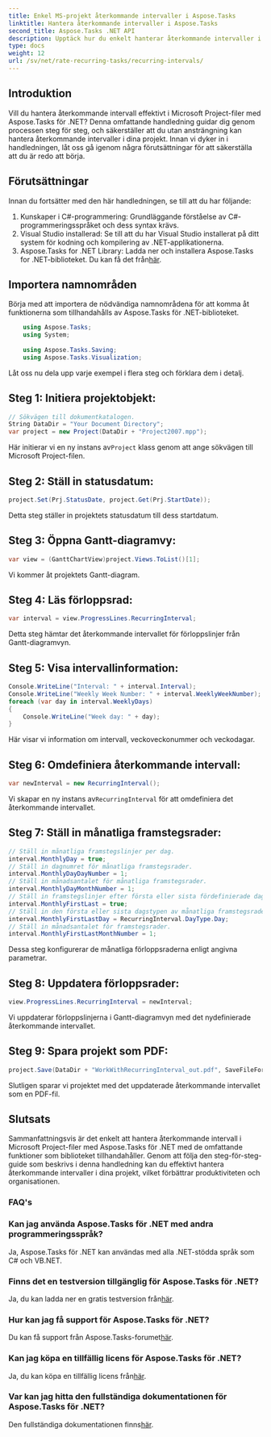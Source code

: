 ```yaml
---
title: Enkel MS-projekt återkommande intervaller i Aspose.Tasks
linktitle: Hantera återkommande intervaller i Aspose.Tasks
second_title: Aspose.Tasks .NET API
description: Upptäck hur du enkelt hanterar återkommande intervaller i MS Project med Aspose.Tasks för .NET.
type: docs
weight: 12
url: /sv/net/rate-recurring-tasks/recurring-intervals/
---
```

## Introduktion
Vill du hantera återkommande intervall effektivt i Microsoft Project-filer med Aspose.Tasks för .NET? Denna omfattande handledning guidar dig genom processen steg för steg, och säkerställer att du utan ansträngning kan hantera återkommande intervaller i dina projekt. Innan vi dyker in i handledningen, låt oss gå igenom några förutsättningar för att säkerställa att du är redo att börja.
## Förutsättningar
Innan du fortsätter med den här handledningen, se till att du har följande:
1. Kunskaper i C#-programmering: Grundläggande förståelse av C#-programmeringsspråket och dess syntax krävs.
2. Visual Studio installerad: Se till att du har Visual Studio installerat på ditt system för kodning och kompilering av .NET-applikationerna.
3. Aspose.Tasks for .NET Library: Ladda ner och installera Aspose.Tasks for .NET-biblioteket. Du kan få det från[här](https://releases.aspose.com/tasks/net/).

## Importera namnområden
Börja med att importera de nödvändiga namnområdena för att komma åt funktionerna som tillhandahålls av Aspose.Tasks för .NET-biblioteket.
   
```csharp
    using Aspose.Tasks;
    using System;
    
    using Aspose.Tasks.Saving;
    using Aspose.Tasks.Visualization;
```
Låt oss nu dela upp varje exempel i flera steg och förklara dem i detalj.
## Steg 1: Initiera projektobjekt:
```csharp
// Sökvägen till dokumentkatalogen.
String DataDir = "Your Document Directory";
var project = new Project(DataDir + "Project2007.mpp");
```
 Här initierar vi en ny instans av`Project` klass genom att ange sökvägen till Microsoft Project-filen.
## Steg 2: Ställ in statusdatum:
```csharp
project.Set(Prj.StatusDate, project.Get(Prj.StartDate));
```
Detta steg ställer in projektets statusdatum till dess startdatum.
## Steg 3: Öppna Gantt-diagramvy:
```csharp
var view = (GanttChartView)project.Views.ToList()[1];
```
Vi kommer åt projektets Gantt-diagram.
## Steg 4: Läs förloppsrad:
```csharp
var interval = view.ProgressLines.RecurringInterval;
```
Detta steg hämtar det återkommande intervallet för förloppslinjer från Gantt-diagramvyn.
## Steg 5: Visa intervallinformation:
```csharp
Console.WriteLine("Interval: " + interval.Interval);
Console.WriteLine("Weekly Week Number: " + interval.WeeklyWeekNumber);
foreach (var day in interval.WeeklyDays)
{
    Console.WriteLine("Week day: " + day);
}
```
Här visar vi information om intervall, veckoveckonummer och veckodagar.
## Steg 6: Omdefiniera återkommande intervall:
```csharp
var newInterval = new RecurringInterval();
```
 Vi skapar en ny instans av`RecurringInterval` för att omdefiniera det återkommande intervallet.
## Steg 7: Ställ in månatliga framstegsrader:
```csharp
// Ställ in månatliga framstegslinjer per dag.
interval.MonthlyDay = true;
// Ställ in dagnumret för månatliga framstegsrader.
interval.MonthlyDayDayNumber = 1;
// Ställ in månadsantalet för månatliga framstegsrader.
interval.MonthlyDayMonthNumber = 1;
// Ställ in framstegslinjer efter första eller sista fördefinierade dagen.
interval.MonthlyFirstLast = true;
// Ställ in den första eller sista dagstypen av månatliga framstegsrader.
interval.MonthlyFirstLastDay = RecurringInterval.DayType.Day;
// Ställ in månadsantalet för framstegsrader.
interval.MonthlyFirstLastMonthNumber = 1;
```
Dessa steg konfigurerar de månatliga förloppsraderna enligt angivna parametrar.
## Steg 8: Uppdatera förloppsrader:
```csharp
view.ProgressLines.RecurringInterval = newInterval;
```
Vi uppdaterar förloppslinjerna i Gantt-diagramvyn med det nydefinierade återkommande intervallet.
## Steg 9: Spara projekt som PDF:
```csharp
project.Save(DataDir + "WorkWithRecurringInterval_out.pdf", SaveFileFormat.Pdf);
```
Slutligen sparar vi projektet med det uppdaterade återkommande intervallet som en PDF-fil.

## Slutsats
Sammanfattningsvis är det enkelt att hantera återkommande intervall i Microsoft Project-filer med Aspose.Tasks för .NET med de omfattande funktioner som biblioteket tillhandahåller. Genom att följa den steg-för-steg-guide som beskrivs i denna handledning kan du effektivt hantera återkommande intervaller i dina projekt, vilket förbättrar produktiviteten och organisationen.
### FAQ's
### Kan jag använda Aspose.Tasks för .NET med andra programmeringsspråk?
Ja, Aspose.Tasks för .NET kan användas med alla .NET-stödda språk som C# och VB.NET.
### Finns det en testversion tillgänglig för Aspose.Tasks för .NET?
 Ja, du kan ladda ner en gratis testversion från[här](https://releases.aspose.com/).
### Hur kan jag få support för Aspose.Tasks för .NET?
 Du kan få support från Aspose.Tasks-forumet[här](https://forum.aspose.com/c/tasks/15).
### Kan jag köpa en tillfällig licens för Aspose.Tasks för .NET?
 Ja, du kan köpa en tillfällig licens från[här](https://purchase.aspose.com/temporary-license/).
### Var kan jag hitta den fullständiga dokumentationen för Aspose.Tasks för .NET?
 Den fullständiga dokumentationen finns[här](https://reference.aspose.com/tasks/net/).